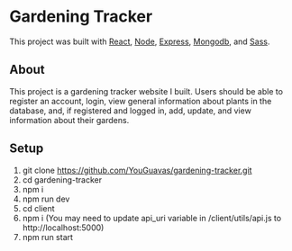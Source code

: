# Gardening Tracker

This project was built with [React](), [Node](), [Express](), [Mongodb](), and [Sass]().

## About
This project is a gardening tracker website I built. Users should be able to register an account, login, view general information about plants in the database, and, if registered and logged in, add, update, and view information about their gardens. 

## Setup
1. git clone https://github.com/YouGuavas/gardening-tracker.git
2. cd gardening-tracker
3. npm i 
4. npm run dev
5. cd client 
6. npm i (You may need to update api_uri variable in /client/utils/api.js to http://localhost:5000)
7. npm run start

